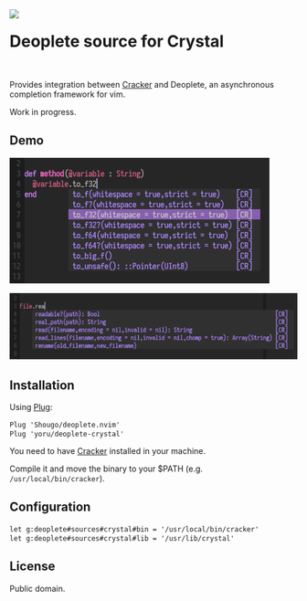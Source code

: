 <img src='https://github.com/yoru/deoplete-crystal/blob/master/screenshots/neovim.png' width='70' align='left'>

# Deoplete source for Crystal

<br>

Provides integration between [Cracker](https://github.com/TechMagister/cracker)
and Deoplete, an asynchronous completion framework for vim.

Work in progress.

## Demo

![Img1](screenshots/1.png)

![Img2](screenshots/2.png)

## Installation

Using [Plug](https://github.com/junegunn/vim-plug):

```vim
Plug 'Shougo/deoplete.nvim'
Plug 'yoru/deoplete-crystal'
```

You need to have [Cracker](https://github.com/TechMagister/cracker) installed in
your machine.

Compile it and move the binary to your $PATH (e.g. `/usr/local/bin/cracker`).

## Configuration

```vim
let g:deoplete#sources#crystal#bin = '/usr/local/bin/cracker'
let g:deoplete#sources#crystal#lib = '/usr/lib/crystal'
```

## License

Public domain.
